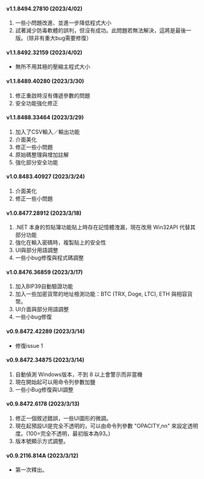 #### v1.1.8494.27810 (2023/4/02)

1.  一些小問題改進、並進一步降低程式大小
2. 試著減少防毒軟體的誤判，但沒有成功。此問題若無法解決，這將是最後一版。（除非有重大bug需要修復）

#### v1.1.8492.32159 (2023/4/02)

*   無所不用其極的壓縮主程式大小

#### v1.1.8489.40280 (2023/3/30)

1.  修正重啟時沒有傳遞參數的問題
2.  安全功能強化修正

#### v1.1.8488.33464 (2023/3/29)

1.  加入了CSV輸入／輸出功能
2.  介面美化
3.  修正一些小問題
4.  原始碼整理與增加註解
5.  強化部分安全功能

#### v1.0.8483.40927 (2023/3/24)

1.  介面美化
2.  修正一些小問題

#### v1.0.8477.28912 (2023/3/18)

1.  .NET 本身的剪貼簿功能貼上時存在記憶體洩漏，現在改用 Win32API 代替其部分功能
2.  強化在輸入密碼時，複製貼上的安全性
3.  UI與部分用語調整
4.  一些小bug修復與程式碼調整

#### v1.0.8476.36859 (2023/3/17)

1.  加入BIP39自動驗證功能
2.  加入一些加密貨幣的地址檢測功能：BTC (TRX, Doge, LTC), ETH 與相容貨幣。
3.  UI介面與部分用語調整
4.  一些小bug修復

#### v0.9.8472.42289 (2023/3/14)

*   修復issue 1

#### v0.9.8472.34875 (2023/3/14)

1.  自動偵測 Windows版本，不到 8 以上會警示而非當機
2.  現在開始起可以用命令列參數加鹽
3.  一些小Bug修復與UI調整

#### v0.9.8472.6178 (2023/3/13)

1.  修正一個敘述錯誤，一些UI圖形的微調。
2.  現在起預設UI是完全不透明的，可以由命令列參數 "OPACITY,nn" 來設定透明度。(100=完全不透明，最初版本為93。)
3.  版本號顯示方式調整。

#### v0.9.2116.814A (2023/3/12)

*   第一次釋出。